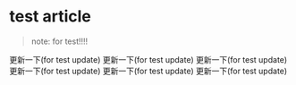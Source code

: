 # test article

> note: for test!!!!

更新一下(for test update)
更新一下(for test update)
更新一下(for test update)
更新一下(for test update)
更新一下(for test update)
更新一下(for test update)
